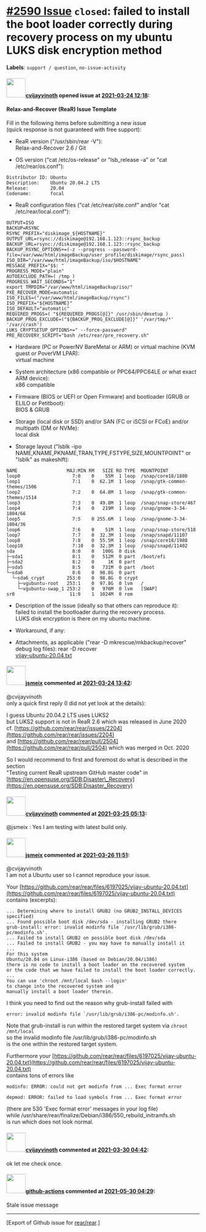 [\#2590 Issue](https://github.com/rear/rear/issues/2590) `closed`: failed to install the boot loader correctly during recovery process on my ubuntu LUKS disk encryption method
===============================================================================================================================================================================

**Labels**: `support / question`, `no-issue-activity`

#### <img src="https://avatars.githubusercontent.com/u/426209?v=4" width="50">[cvijayvinoth](https://github.com/cvijayvinoth) opened issue at [2021-03-24 12:18](https://github.com/rear/rear/issues/2590):

#### Relax-and-Recover (ReaR) Issue Template

Fill in the following items before submitting a new issue  
(quick response is not guaranteed with free support):

-   ReaR version ("/usr/sbin/rear -V"):  
    Relax-and-Recover 2.6 / Git

-   OS version ("cat /etc/os-release" or "lsb\_release -a" or "cat
    /etc/rear/os.conf"):

<!-- -->

    Distributor ID: Ubuntu
    Description:    Ubuntu 20.04.2 LTS
    Release:        20.04
    Codename:       focal

-   ReaR configuration files ("cat /etc/rear/site.conf" and/or "cat
    /etc/rear/local.conf"):

<!-- -->

    OUTPUT=ISO
    BACKUP=RSYNC
    RSYNC_PREFIX="diskimage_${HOSTNAME}"
    OUTPUT_URL=rsync://diskimage@192.168.1.123::rsync_backup
    BACKUP_URL=rsync://diskimage@192.168.1.123::rsync_backup
    BACKUP_RSYNC_OPTIONS+=(-z --progress --password-file=/var/www/html/imageBackup/user_profile/diskimage/rsync_pass)
    ISO_DIR="/var/www/html/imageBackup/iso/$HOSTNAME"
    MESSAGE_PREFIX="$$: "
    PROGRESS_MODE="plain"
    AUTOEXCLUDE_PATH=( /tmp )
    PROGRESS_WAIT_SECONDS="1"
    export TMPDIR="/var/www/html/imageBackup/iso/"
    PXE_RECOVER_MODE=automatic
    ISO_FILES=("/var/www/html/imageBackup/rsync")
    ISO_PREFIX="${HOSTNAME}"
    ISO_DEFAULT="automatic"
    REQUIRED_PROGS=( "${REQUIRED_PROGS[@]}" /usr/sbin/dmsetup )
    BACKUP_PROG_EXCLUDE=("${BACKUP_PROG_EXCLUDE[@]}" '/var/tmp/*' '/var/crash')
    LUKS_CRYPTSETUP_OPTIONS+=" --force-password"
    PRE_RECOVERY_SCRIPT="bash /etc/rear/pre_recovery.sh"

-   Hardware (PC or PowerNV BareMetal or ARM) or virtual machine (KVM
    guest or PoverVM LPAR):  
    virtual machine

-   System architecture (x86 compatible or PPC64/PPC64LE or what exact
    ARM device):  
    x86 compatible

-   Firmware (BIOS or UEFI or Open Firmware) and bootloader (GRUB or
    ELILO or Petitboot):  
    BIOS & GRUB

-   Storage (local disk or SSD) and/or SAN (FC or iSCSI or FCoE) and/or
    multipath (DM or NVMe):  
    local disk

-   Storage layout ("lsblk -ipo
    NAME,KNAME,PKNAME,TRAN,TYPE,FSTYPE,SIZE,MOUNTPOINT" or "lsblk" as
    makeshift):

<!-- -->

    NAME                  MAJ:MIN RM   SIZE RO TYPE  MOUNTPOINT
    loop0                   7:0    0    55M  1 loop  /snap/core18/1880
    loop1                   7:1    0  62.1M  1 loop  /snap/gtk-common-themes/1506
    loop2                   7:2    0  64.8M  1 loop  /snap/gtk-common-themes/1514
    loop3                   7:3    0  49.8M  1 loop  /snap/snap-store/467
    loop4                   7:4    0   219M  1 loop  /snap/gnome-3-34-1804/66
    loop5                   7:5    0 255.6M  1 loop  /snap/gnome-3-34-1804/36
    loop6                   7:6    0    51M  1 loop  /snap/snap-store/518
    loop7                   7:7    0  32.3M  1 loop  /snap/snapd/11107
    loop8                   7:8    0  55.5M  1 loop  /snap/core18/1988
    loop10                  7:10   0  32.3M  1 loop  /snap/snapd/11402
    sda                     8:0    0   100G  0 disk
    ├─sda1                  8:1    0   512M  0 part  /boot/efi
    ├─sda2                  8:2    0     1K  0 part
    ├─sda5                  8:5    0   731M  0 part  /boot
    └─sda6                  8:6    0  98.8G  0 part
      └─sda6_crypt        253:0    0  98.8G  0 crypt
        ├─vgubuntu-root   253:1    0  97.8G  0 lvm   /
        └─vgubuntu-swap_1 253:2    0   976M  0 lvm   [SWAP]
    sr0                    11:0    1  1024M  0 rom

-   Description of the issue (ideally so that others can reproduce
    it):  
    failed to install the bootloader during the recovery process.  
    LUKS disk encryption is there on my ubuntu machine.

-   Workaround, if any:

-   Attachments, as applicable ("rear -D mkrescue/mkbackup/recover"
    debug log files): rear -D recover  
    [vijay-ubuntu-20.04.txt](https://github.com/rear/rear/files/6197025/vijay-ubuntu-20.04.txt)

#### <img src="https://avatars.githubusercontent.com/u/1788608?u=925fc54e2ce01551392622446ece427f51e2f0ce&v=4" width="50">[jsmeix](https://github.com/jsmeix) commented at [2021-03-24 13:42](https://github.com/rear/rear/issues/2590#issuecomment-805831990):

@cvijayvinoth  
only a quick first reply (I did not yet look at the details):

I guess Ubuntu 20.04.2 LTS uses LUKS2  
but LUKS2 support is not in ReaR 2.6 which was released in June 2020  
cf.
[https://github.com/rear/rear/issues/2204](https://github.com/rear/rear/issues/2204)  
and
[https://github.com/rear/rear/pull/2504](https://github.com/rear/rear/pull/2504)
which was merged in Oct. 2020

So I would recommend to first and foremost do what is described in the
section  
"Testing current ReaR upstream GitHub master code" in  
[https://en.opensuse.org/SDB:Disaster\_Recovery](https://en.opensuse.org/SDB:Disaster_Recovery)

#### <img src="https://avatars.githubusercontent.com/u/426209?v=4" width="50">[cvijayvinoth](https://github.com/cvijayvinoth) commented at [2021-03-25 05:13](https://github.com/rear/rear/issues/2590#issuecomment-806369338):

@jsmeix : Yes I am testing with latest build only.

#### <img src="https://avatars.githubusercontent.com/u/1788608?u=925fc54e2ce01551392622446ece427f51e2f0ce&v=4" width="50">[jsmeix](https://github.com/jsmeix) commented at [2021-03-26 11:51](https://github.com/rear/rear/issues/2590#issuecomment-808156107):

@cvijayvinoth  
I am not a Ubuntu user so I cannot reproduce your issue.

Your
[https://github.com/rear/rear/files/6197025/vijay-ubuntu-20.04.txt](https://github.com/rear/rear/files/6197025/vijay-ubuntu-20.04.txt)  
contains (excerpts):

    ... Determining where to install GRUB2 (no GRUB2_INSTALL_DEVICES specified)
    ... Found possible boot disk /dev/sda - installing GRUB2 there
    grub-install: error: invalid modinfo file `/usr/lib/grub/i386-pc/modinfo.sh'.
    ... Failed to install GRUB2 on possible boot disk /dev/sda
    ... Failed to install GRUB2 - you may have to manually install it
    ...
    For this system
    Ubuntu/20.04 on Linux-i386 (based on Debian/20.04/i386)
    there is no code to install a boot loader on the recovered system
    or the code that we have failed to install the boot loader correctly.
    ...
    You can use 'chroot /mnt/local bash --login'
    to change into the recovered system and
    manually install a boot loader therein.

I think you need to find out the reason why grub-install failed with

    error: invalid modinfo file `/usr/lib/grub/i386-pc/modinfo.sh'.

Note that grub-install is run within the restored target system via
`chroot /mnt/local`  
so the invalid modinfo file /usr/lib/grub/i386-pc/modinfo.sh  
is the one within the restored target system.

Furthermore your
[https://github.com/rear/rear/files/6197025/vijay-ubuntu-20.04.txt](https://github.com/rear/rear/files/6197025/vijay-ubuntu-20.04.txt)  
contains tons of errors like

    modinfo: ERROR: could not get modinfo from ... Exec format error

    depmod: ERROR: failed to load symbols from ... Exec format error

(there are 530 'Exec format error' messages in your log file)  
while /usr/share/rear/finalize/Debian/i386/550\_rebuild\_initramfs.sh  
is run which does not look normal.

#### <img src="https://avatars.githubusercontent.com/u/426209?v=4" width="50">[cvijayvinoth](https://github.com/cvijayvinoth) commented at [2021-03-30 04:42](https://github.com/rear/rear/issues/2590#issuecomment-809902892):

ok let me check once.

#### <img src="https://avatars.githubusercontent.com/in/15368?v=4" width="50">[github-actions](https://github.com/apps/github-actions) commented at [2021-05-30 04:29](https://github.com/rear/rear/issues/2590#issuecomment-850938046):

Stale issue message

------------------------------------------------------------------------

\[Export of Github issue for
[rear/rear](https://github.com/rear/rear).\]
